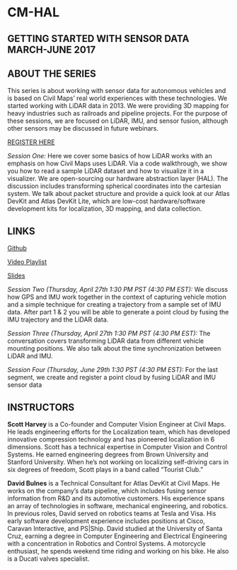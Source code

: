 # CM-HAL

## GETTING STARTED WITH SENSOR DATA MARCH-JUNE 2017
## ABOUT THE SERIES

This series is about working with sensor data for autonomous vehicles and is based on Civil Maps’ real world experiences with these technologies. We started working with LiDAR data in 2013. We were providing 3D mapping for heavy industries such as railroads and pipeline projects. For the purpose of these sessions, we are focused on LiDAR, IMU, and sensor fusion, although other sensors may be discussed in future webinars. 

[REGISTER HERE](http://civilmapswebinar.pagedemo.co/)

*Session One:*  Here we cover some basics of how LiDAR works with an emphasis on how Civil Maps uses LiDAR. Via a code walkthrough, we show you how to read a sample LiDAR dataset and how to visualize it in a visualizer. We are open-sourcing our hardware abstraction layer (HAL). The discussion includes transforming spherical coordinates into the cartesian system. We talk about packet structure and provide a quick look at our Atlas DevKit and Atlas DevKit Lite, which are low-cost hardware/software development kits for localization, 3D mapping, and data collection. 

## LINKS ##
[Github](https://github.com/civilmaps/cm-hal)

[Video Playlist](https://www.youtube.com/playlist?list=PLOafHcC21SxB2aVWjAQ49mK6jWYBiO_G_)

[Slides](https://www.slideshare.net/Civilmaps/webinar-1-lidar-basics)

*Session Two (Thursday, April 27th 1:30 PM PST (4:30 PM EST):* We discuss how GPS and IMU work together in the context of capturing vehicle motion and a simple technique for creating a trajectory from a sample set of IMU data. After part 1 & 2 you will be able to generate a point cloud by fusing the IMU trajectory and the LiDAR data.

*Session Three (Thursday, April 27th 1:30 PM PST (4:30 PM EST):* The conversation covers transforming LiDAR data from different vehicle mounting positions. We also talk about the time synchronization between LiDAR and IMU.

*Session Four (Thursday, June 29th 1:30 PST (4:30 PM EST):* For the last segment, we create and register a point cloud by fusing LiDAR and IMU sensor data

## INSTRUCTORS

**Scott Harvey** is a Co-founder and Computer Vision Engineer at Civil Maps. He leads engineering efforts for the Localization team, which has developed innovative compression technology and has pioneered localization in 6 dimensions. Scott has a technical expertise in Computer Vision and Control Systems. He earned engineering degrees from Brown University and Stanford University. When he’s not working on localizing self-driving cars in six degrees of freedom, Scott plays in a band called “Tourist Club.”           

**David Bulnes** is a Technical Consultant for Atlas DevKit at Civil Maps. He works on the company’s data pipeline, which includes fusing sensor information from R&D and its automotive customers. His experience spans an array of technologies in software, mechanical engineering, and robotics. In previous roles, David served on robotics teams at Tesla and Visa. His early software development experience includes positions at Cisco, Caravan Interactive, and PS|Ship. David studied at the University of Santa Cruz, earning a degree in Computer Engineering and Electrical Engineering with a concentration in Robotics  and Control Systems.  A motorcycle enthusiast, he spends weekend time riding and working on his bike. He also is a Ducati valves specialist. 
